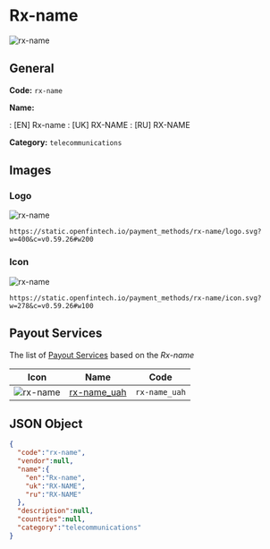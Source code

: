 
# Rx-name 
![rx-name](https://static.openfintech.io/payment_methods/rx-name/logo.svg?w=400&c=v0.59.26#w200)  

## General 
**Code:** `rx-name` 
 
**Name:** 
 
:	[EN] Rx-name 
:	[UK] RX-NAME 
:	[RU] RX-NAME 
 
**Category:** `telecommunications` 
 

## Images 

### Logo 
![rx-name](https://static.openfintech.io/payment_methods/rx-name/logo.svg?w=400&c=v0.59.26#w200)  

```
https://static.openfintech.io/payment_methods/rx-name/logo.svg?w=400&c=v0.59.26#w200
```  

### Icon 
![rx-name](https://static.openfintech.io/payment_methods/rx-name/icon.svg?w=278&c=v0.59.26#w100)  

```
https://static.openfintech.io/payment_methods/rx-name/icon.svg?w=278&c=v0.59.26#w100
```  

## Payout Services 
 
The list of [Payout Services](/payout-services/) based on the _Rx-name_ 

|Icon|Name|Code| 
|:---:|:---:|:---:| 
|![rx-name](https://static.openfintech.io/payout_methods/rx-name/icon.png?w=278&c=v0.59.26#w40) |[rx-name_uah](/payout-services/rx-name_uah/)|`rx-name_uah`| 
 

## JSON Object 

```json
{
  "code":"rx-name",
  "vendor":null,
  "name":{
    "en":"Rx-name",
    "uk":"RX-NAME",
    "ru":"RX-NAME"
  },
  "description":null,
  "countries":null,
  "category":"telecommunications"
}
```  

